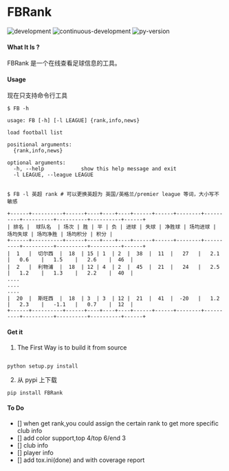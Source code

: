 # FBRank
![development](https://img.shields.io/badge/FB-Development-green.svg)
![continuous-development](https://travis-ci.org/Allianzcortex/RBRank.svg?branch=master)
![py-version](https://img.shields.io/pypi/pyversions/Django.svg)

#### What It Is ?

FBRank 是一个在线查看足球信息的工具。

#### Usage

现在只支持命令行工具

```
$ FB -h

usage: FB [-h] [-l LEAGUE] {rank,info,news}

load football list

positional arguments:
  {rank,info,news}

optional arguments:
  -h, --help            show this help message and exit
  -l LEAGUE, --league LEAGUE

```

```

$ FB -l 英超 rank # 可以更换英超为 英国/英格兰/premier league 等词，大小写不敏感

+------+----------+------+----+----+----+------+------+--------+----------+----------+----------+----------+------+
| 排名 |  球队名  | 场次 | 胜 | 平 | 负 | 进球 | 失球 | 净胜球 | 场均进球 | 场均失球 | 场均净胜 | 场均积分 | 积分 |
+------+----------+------+----+----+----+------+------+--------+----------+----------+----------+----------+------+
|  1   |  切尔西  |  18  | 15 | 1  | 2  |  38  |  11  |   27   |   2.1    |   0.6    |   1.5    |   2.6    |  46  |
|  2   |  利物浦  |  18  | 12 | 4  | 2  |  45  |  21  |   24   |   2.5    |   1.2    |   1.3    |   2.2    |  40  |
....
....
....
|  20  |  斯旺西  |  18  | 3  | 3  | 12 |  21  |  41  |  -20   |   1.2    |   2.3    |   -1.1   |   0.7    |  12  |
+------+----------+------+----+----+----+------+------+--------+----------+----------+----------+----------+------+

```


#### Get it

1. The First Way is to build it from source
```

python setup.py install

```

2. 从 pypi 上下载

```
pip install FBRank

```

#### To Do

- [] when get rank,you could assign the certain rank to get more specific club info
- [] add color support,top 4/top 6/end 3
- [] club info
- [] player info
- [] add tox.ini(done) and with coverage report

